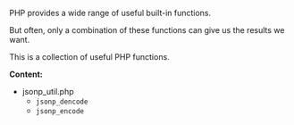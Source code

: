 PHP provides a wide range of useful built-in functions.

But often, only a combination of these functions can give us the results we want.

This is a collection of useful PHP functions.


**Content:**

- jsonp_util.php
  - `jsonp_dencode`
  - `jsonp_encode`

